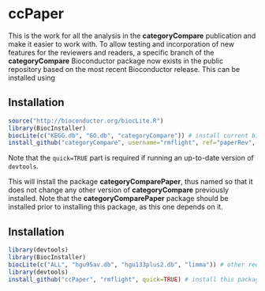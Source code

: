 # ccPaper

This is the work for all the analysis in the **categoryCompare** publication and make it easier to work with. To allow testing and incorporation of new features for the reviewers and readers, a specific branch of the **categoryCompare** Bioconductor package now exists in the public repository based on the most recent Bioconductor release. This can be installed using 

## Installation 

```r
source("http://bioconductor.org/biocLite.R")
library(BiocInstaller)
biocLite(c("KEGG.db", "GO.db", "categoryCompare")) # install current bioconductor version
install_github("categoryCompare", username="rmflight", ref="paperRev", quick=TRUE) # install the version for ccPaper
```

Note that the `quick=TRUE` part is required if running an up-to-date version of `devtools`.

This will install the package **categoryComparePaper**, thus named so that it does not change any other version of **categoryCompare** previously installed. Note that the **categoryComparePaper** package should be installed prior to installing this package, as this one depends on it.

## Installation

```r
library(devtools)
library(BiocInstaller)
biocLite(c("ALL", "hgu95av.db", "hgu133plus2.db", "limma")) # other required packages
library(devtools)
install_github("ccPaper", "rmflight", quick=TRUE) # install this package
```

